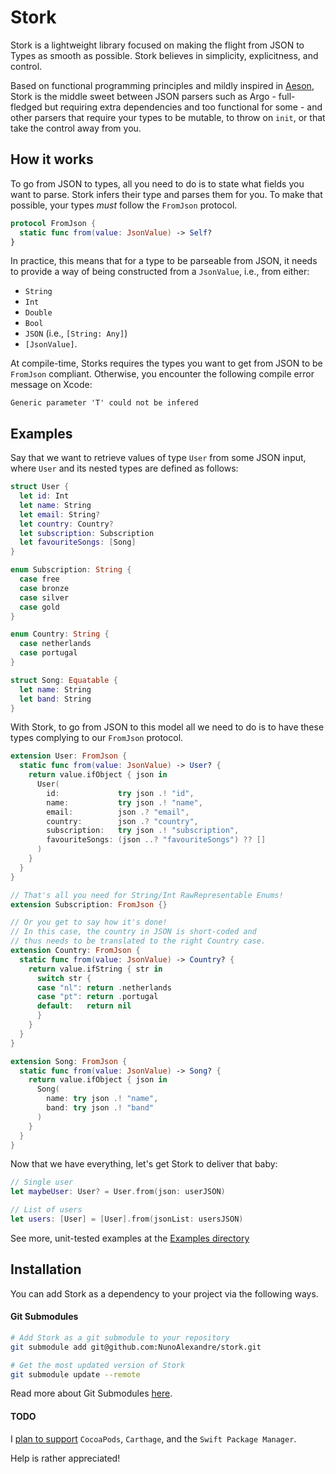 # Stork
Stork is a lightweight library focused on making the flight from JSON to Types as smooth as possible. Stork believes in simplicity, explicitness, and control.

Based on functional programming principles and mildly inspired in [Aeson](http://hackage.haskell.org/package/aeson), Stork is the middle sweet between JSON parsers such as Argo - full-fledged but requiring extra dependencies and too functional for some - and other parsers that require your types to be mutable, to throw on `init`, or that take the control away from you.

## How it works

To go from JSON to types, all you need to do is to state what fields you want to parse. Stork infers their type and parses them for you. To make that possible, your types _must_ follow the `FromJson` protocol.

``` swift
protocol FromJson {
  static func from(value: JsonValue) -> Self?
}
```

In practice, this means that for a type to be parseable from JSON, it needs to provide a way of being constructed from a `JsonValue`, i.e., from either:

- `String`
- `Int`
- `Double`
- `Bool`
- `JSON`  (i.e., `[String: Any]`)
- `[JsonValue]`.

At compile-time, Storks requires the types you want to get from JSON to be `FromJson` compliant. Otherwise, you encounter the following compile error message on Xcode:

```
Generic parameter 'T' could not be infered
```

## Examples

Say that we want to retrieve values of type `User` from some JSON input, where `User` and its nested types are defined as follows:

``` swift
struct User {
  let id: Int
  let name: String
  let email: String?
  let country: Country?
  let subscription: Subscription
  let favouriteSongs: [Song]
}

enum Subscription: String {
  case free
  case bronze
  case silver
  case gold
}

enum Country: String {
  case netherlands
  case portugal
}

struct Song: Equatable {
  let name: String
  let band: String
}
```

With Stork, to go from JSON to this model all we need to do is to have these types complying to our `FromJson` protocol.

``` swift
extension User: FromJson {
  static func from(value: JsonValue) -> User? {
    return value.ifObject { json in
      User(
        id:             try json .! "id",
        name:           try json .! "name",
        email:          json .? "email",
        country:        json .? "country",
        subscription:   try json .! "subscription",
        favouriteSongs: (json ..? "favouriteSongs") ?? []
      )
    }
  }
}

// That's all you need for String/Int RawRepresentable Enums!
extension Subscription: FromJson {}

// Or you get to say how it's done!
// In this case, the country in JSON is short-coded and
// thus needs to be translated to the right Country case.
extension Country: FromJson {
  static func from(value: JsonValue) -> Country? {
    return value.ifString { str in
      switch str {
      case "nl": return .netherlands
      case "pt": return .portugal
      default:   return nil
      }
    }
  }
}

extension Song: FromJson {
  static func from(value: JsonValue) -> Song? {
    return value.ifObject { json in
      Song(
        name: try json .! "name",
        band: try json .! "band"
      )
    }
  }
}
```

Now that we have everything, let's get Stork to deliver that baby:

``` swift
// Single user
let maybeUser: User? = User.from(json: userJSON)

// List of users
let users: [User] = [User].from(jsonList: usersJSON)
```

See more, unit-tested examples at the [Examples directory](/Stork/StorkTests/Examples)

## Installation

You can add Stork as a dependency to your project via the following ways.

#### Git Submodules

``` bash
# Add Stork as a git submodule to your repository
git submodule add git@github.com:NunoAlexandre/stork.git
```

``` bash
# Get the most updated version of Stork
git submodule update --remote
```

Read more about Git Submodules [here](https://git-scm.com/book/en/v2/Git-Tools-Submodules).

#### TODO

I [plan to support](https://github.com/NunoAlexandre/stork/issues/6) `CocoaPods`, `Carthage`, and the `Swift Package Manager`.

Help is rather appreciated!
